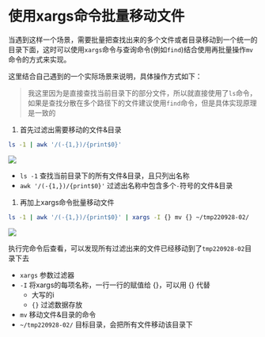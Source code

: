 # 使用xargs命令批量移动文件


当遇到这样一个场景，需要批量把查找出来的多个文件或者目录移动到一个统一的目录下面，这时可以使用`xargs`命令与查询命令(例如`find`)结合使用再批量操作`mv`命令的方式来实现。

这里结合自己遇到的一个实际场景来说明，具体操作方式如下：
> 我这里因为是直接查找当前目录下的部分文件，所以就直接使用了`ls`命令，如果是查找分散在多个路径下的文件建议使用`find`命令，但是具体实现原理是一致的

1. 首先过滤出需要移动的文件&目录

```bash
ls -1 | awk '/(-{1,})/{print$0}' 
```

![](https://cdn.jsdelivr.net/gh/alexwuyh/pic-host@master/photo/202209281721468.png)

- `ls -1` 查找当前目录下的所有文件&目录，且只列出名称
- `awk '/(-{1,})/{print$0}'` 过滤出名称中包含多个`-`符号的文件&目录

1. 再加上xargs命令批量移动文件

```bash
ls -1 | awk '/(-{1,})/{print$0}' | xargs -I {} mv {} ~/tmp220928-02/
```
![](https://cdn.jsdelivr.net/gh/alexwuyh/pic-host@master/photo/202209281726054.png)


执行完命令后查看，可以发现所有过滤出来的文件已经移动到了`tmp220928-02`目录下去

- `xargs` 参数过滤器
- `-I` 将xargs的每项名称，一行一行的赋值给 {}，可以用 {} 代替
    - 大写的i
    - `{}` 过滤数据存放
- `mv` 移动文件&目录的命令
- `~/tmp220928-02/` 目标目录，会把所有文件移动该目录下

